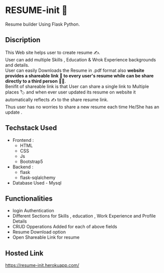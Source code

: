 # RESUME-init  :page_facing_up:
Resume builder Using Flask Python.

## Discription 
This Web site helps user to create resume :writing_hand:. <br>
User can add multiple Skills , Education &  Wrok Experience backgrounds and details.<br>
User can easily Downloads the Resume in .pdf format also <b>website provides a shareable link :link: to every user's resume while can be share directly to a third person</b> :technologist:.<br>
Benifit of shareable link is that User can share a single link to Multiple places :label: and when ever user updated its resume on website it automatically reflects :writing_hand: to the share resume link.<br>
Thus user has no worries  to share a new resume each time He/She has an update .

## Techstack Used
* Frontend :
  * HTML
  * CSS
  * Js
  * Bootstrap5
* Backend :  
  * flask
  * flask-sqlalchemy
* Database Used - Mysql


## Functionalities 
* login Authentication
* Different Sections for Skills , education , Work Experience and Profile Details
* CRUD Opperations Added for each of above fields 
* Resume Download option
* Open Shareable Link for resume 

## Hosted Link 
https://resume-init.herokuapp.com/
